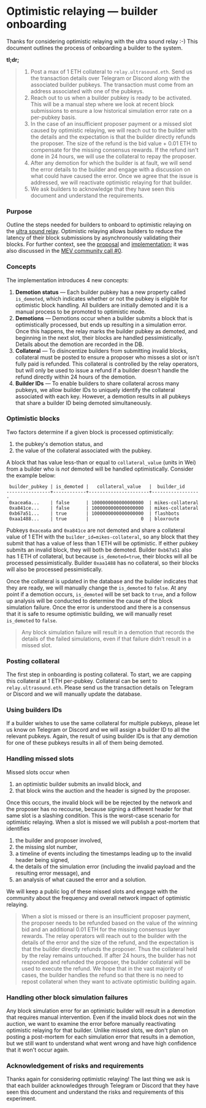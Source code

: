# Optimistic relaying — builder onboarding

Thanks for considering optimistic relaying with the ultra sound relay :-) This 
document outlines the process of onboarding a builder to the system.

**tl;dr;**

>1. Post a max of 1 ETH collateral to `relay.ultrasound.eth`. Send us the transaction details
over Telegram or Discord along with the associated builder pubkeys. The transaction must come from
an address associated with one of the pubkeys. 
>2. Reach out to us when a builder pubkey is ready to be activated. This will be a manual step where
we look at recent block submissions to ensure a low historical simulation error rate on a per-pubkey basis.
>3. In the case of an insufficient proposer payment or a missed slot caused by optimistic relaying, we will reach out to the builder with the details and the expectation
is that the builder directly refunds the proposer. The size of the refund is the bid value + 0.01 ETH to compensate for the missing consensus rewards. If the refund isn't done in 24 hours,
we will use the collateral to repay the proposer.
>4. After any demotion for which the builder is at fault, we will send the error details to the builder and engage with a discussion on
what could have caused the error. Once we agree that the issue is addressed, we will reactivate 
optimistic relaying for that builder.
>5. We ask builders to acknowledge that they have seen this document and understand the requirements. 

### Purpose
Outline the steps needed for builders to onboard to optimistic relaying on the
[ultra sound relay](https://relay.ultrasound.money/). Optimistic relaying allows
builders to reduce the latency of their block submissions by asynchronously 
validating their blocks. For further context, see the [proposal](https://github.com/michaelneuder/opt-relay-docs/blob/main/proposal.md) and [implementation](https://github.com/flashbots/mev-boost-relay/pull/285); it 
was also discussed in the [MEV community call #0](https://collective.flashbots.net/t/mev-boost-community-call-0-23-feb-2023/1348).

### Concepts 
The implementation introduces 4 new concepts:

1. __Demotion status__ — Each builder pubkey has a new property called `is_demoted`, which indicates
whether or not the pubkey is eligible for optimistic block handling. All builders
are initially demoted and it is a manual process to be promoted to optimistic mode. 
2. __Demotions__ — Demotions occur when a builder submits a block that is optimistically processed, 
but ends up resulting in a simulation error. Once this happens, the relay marks the builder pubkey
as demoted, and beginning in the next slot, their blocks are handled pessimistically. Details about
the demotion are recorded in the DB.
3. __Collateral__ — To disincentize builders from submitting invalid blocks, collateral must be posted 
to ensure a proposer who misses a slot or isn't fully paid is refunded. This collateral
is controlled by the relay operators, but will only be used to issue a refund if a builder 
doesn't handle the refund directly within 24 hours of the demotion.
4. __Builder IDs__ — To enable builders to share collateral across many pubkeys, we allow
builder IDs to uniquely identify the collateral associated with each key. However, a demotion
results in all pubkeys that share a builder ID being demoted simultaneously. 

### Optimistic blocks
Two factors determine if a given block is processed optimistically:

1. the pubkey's demotion status, and
2. the value of the collateral associated with the pubkey.

A block that has value less-than or equal to `collateral_value` (units in Wei) from a builder
who is *not* demoted will be handled optimistically. Consider the example below:

```
 builder_pubkey | is_demoted |   collateral_value   |  builder_id   
----------------+------------+----------------------+------------------
 0xacea6a...    | false      | 1000000000000000000  | mikes-collateral
 0xa841ce...    | false      | 1000000000000000000  | mikes-collateral
 0xb67a51...    | true       | 1000000000000000000  | flashbots
 0xaa1488...    | true       |                   0  | bloxroute
```
Pubkeys `0xacea6a` and `0xa841ce` are not demoted and share a collateral value of 1 ETH with the `builder_id=mikes-collateral`, so any block
that they submit that has a value of less than 1 ETH will be optimistic. If either pubkey submits an invalid block, they will both be demoted. Builder `0xb67a51` 
also has 1 ETH of collateral, but because `is_demoted=true`, their blocks will all be processed
pessimistically. Builder `0xaa1488` has no collateral, so their blocks will also be processed pessimistically.

Once the collateral is updated in the database and the builder indicates that they are ready,
we will manually change the `is_demoted` to `false`. At any point if a demotion occurs, `is_demoted` will be set back to `true`, and
a follow up analysis will be conducted to determine the cause of the block simulation failure.
Once the error is understood and there is a consensus that it is safe to resume optimistic building, 
we will manually reset `is_demoted` to `false`.

> Any block simulation failure will result in a demotion that records the details of the
failed simulations, even if that failure didn't result in a missed slot.

### Posting collateral
The first step in onboarding is posting collateral. To start, we are capping this 
collateral at 1 ETH per-pubkey. Collateral can be sent to `relay.ultrasound.eth`. 
Please send us the transaction details on Telegram or Discord and we will manually update
the database. 

### Using builders IDs
If a builder wishes to use the same collateral for multiple pubkeys, please let us
know on Telegram or Discord and we will assign a builder ID to all the relevant pubkeys.
Again, the result of using builder IDs is that any demotion for one of these pubkeys 
results in all of them being demoted.

### Handling missed slots
Missed slots occur when 

1. an optimistic builder submits an invalid block, and
2. that block wins the auction and the header is signed by the proposer.

Once this occurs, the invalid block will be be rejected by the network and the proposer
has no recourse, because signing a different header for that same slot is a slashing condition.
This is the worst-case scenario for optimistic relaying. When a slot is missed we will publish
a post-mortem that identifies

1. the builder and proposer involved,
2. the missing slot number,
3. a timeline of events including the timestamps leading up to the invalid header being signed,
4. the details of the simulation error (including the invalid payload and the resulting error message), and 
5. an analysis of what caused the error and a solution.

We will keep a public log of these missed slots and engage with the community about 
the frequency and overall network impact of optimistic relaying. 

> When a slot is missed or there is an insufficient proposer payment, the proposer needs to be refunded based on the value of the 
winning bid and an additional 0.01 ETH for the missing consensus layer rewards. The relay operators will reach out to the builder with the details of the
error and the size of the refund, and the expectation is that the builder directly refunds the proposer. Thus 
the collateral held by the relay remains untouched. If after 24 hours, the builder 
has not responded and refunded the proposer, the builder collateral will be used 
to execute the refund. We hope that in the vast majority of cases, the builder 
handles the refund so that there is no need to repost collateral when they want
to activate optimistic building again. 

### Handling other block simulation failures 
Any block simulation error for an optimistic builder will result in a demotion that
requires manual intervention. Even if the invalid block does not win the auction, we 
want to examine the error before manually reactivating optimistic relaying for that builder. 
Unlike missed slots, we don't plan on posting a post-mortem for each simulation error that results in a demotion, but we still
want to understand what went wrong and have high confidence that it won't occur again.

### Acknowledgement of risks and requirements

Thanks again for considering optimistic relaying! The last thing we ask is that 
each builder acknowledges through Telegram or Discord that they have seen this document and understand the risks
and requirements of this experiment. 

<!-- public API for them to check builder status? dashboard on USR? -->